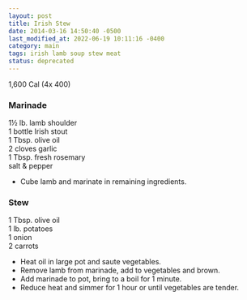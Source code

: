 ```yaml
---
layout: post
title: Irish Stew
date: 2014-03-16 14:50:40 -0500
last_modified_at: 2022-06-19 10:11:16 -0400
category: main
tags: irish lamb soup stew meat
status: deprecated
---
```

1,600 Cal (4x 400)  

### Marinade

1½ lb. lamb shoulder  
1 bottle Irish stout  
1 Tbsp. olive oil  
2 cloves garlic  
1 Tbsp. fresh rosemary  
salt &amp; pepper  

* Cube lamb and marinate in remaining ingredients.

### Stew

1 Tbsp. olive oil  
1 lb. potatoes  
1 onion  
2 carrots  

* Heat oil in large pot and saute vegetables.
* Remove lamb from marinade, add to vegetables and brown.
* Add marinade to pot, bring to a boil for 1 minute.
* Reduce heat and simmer for 1 hour or until vegetables are tender.
